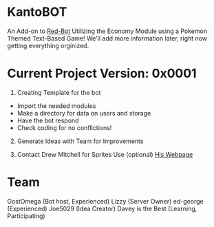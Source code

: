 # KantoBOT
An Add-on to [Red-Bot](https://github.com/GostOmega/Red-DiscordBot) Utilizing the Economy Module using a Pokemon Themed Text-Based Game!
We'll add more information later, right now getting everything orginized.

# Current Project Version: 0x0001
1) Creating Template for the bot
  - Import the needed modules
  - Make a directory for data on users and storage
  - Have the bot respond
  - Check coding for no conflictions!

2) Generate Ideas with Team for Improvements

3) Contact Drew Mitchell for Sprites Use (optional)
  [His Webpage](http://randompokemon.com/)

# Team
GostOmega (Bot host, Experienced)
Lizzy (Server Owner)
ed-george (Experienced)
Joe5029 (Idea Creator)
Davey is the Best (Learning, Participating)
